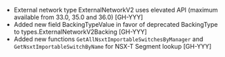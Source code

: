 * External network type ExternalNetworkV2 uses elevated API (maximum available from 33.0, 35.0 and 36.0) [GH-YYY]
* Added new field BackingTypeValue in favor of deprecated BackingType to types.ExternalNetworkV2Backing [GH-YYY]
* Added new functions `GetAllNsxtImportableSwitchesByManager` and `GetNsxtImportableSwitchByName` for NSX-T Segment
  lookup [GH-YYY]
